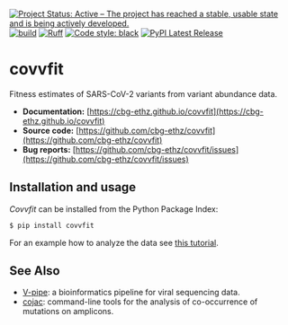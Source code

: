 [![Project Status: Active – The project has reached a stable, usable state and is being actively developed.](https://www.repostatus.org/badges/latest/active.svg)](https://www.repostatus.org/#active)
[![build](https://github.com/cbg-ethz/covvfit/actions/workflows/test.yml/badge.svg?branch=main)](https://github.com/cbg-ethz/covvfit/actions/workflows/test.yml)
[![Ruff](https://img.shields.io/endpoint?url=https://raw.githubusercontent.com/charliermarsh/ruff/main/assets/badge/v2.json)](https://github.com/charliermarsh/ruff)
[![Code style: black](https://img.shields.io/badge/code%20style-black-000000.svg)](https://github.com/psf/black)
[![PyPI Latest Release](https://img.shields.io/pypi/v/covvfit.svg)](https://pypi.org/project/covvfit/)


# covvfit

Fitness estimates of SARS-CoV-2 variants from variant abundance data.

  - **Documentation:** [https://cbg-ethz.github.io/covvfit](https://cbg-ethz.github.io/covvfit)
  - **Source code:** [https://github.com/cbg-ethz/covvfit](https://github.com/cbg-ethz/covvfit)
  - **Bug reports:** [https://github.com/cbg-ethz/covvfit/issues](https://github.com/cbg-ethz/covvfit/issues)


## Installation and usage

*Covvfit* can be installed from the Python Package Index:

```bash
$ pip install covvfit
```

For an example how to analyze the data see [this tutorial](https://cbg-ethz.github.io/covvfit/cli/).


## See Also

  - [V-pipe](https://cbg-ethz.github.io/V-pipe/): a bioinformatics pipeline for viral sequencing data.
  - [cojac](https://github.com/cbg-ethz/cojac): command-line tools for the analysis of co-occurrence of mutations on amplicons.


